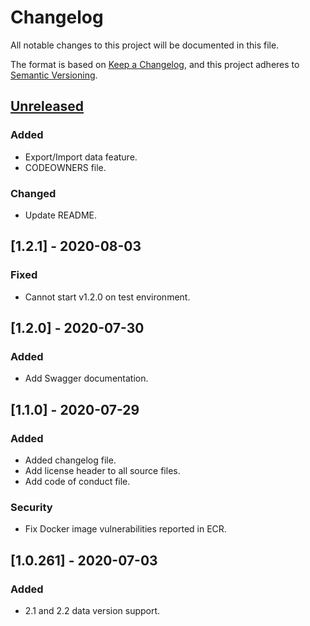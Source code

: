 # Changelog
All notable changes to this project will be documented in this file.

The format is based on [Keep a Changelog](https://keepachangelog.com/en/1.0.0/),
and this project adheres to [Semantic Versioning](https://semver.org/spec/v2.0.0.html).

## [Unreleased]
### Added
- Export/Import data feature.
- CODEOWNERS file. 

### Changed
- Update README.

## [1.2.1] - 2020-08-03
### Fixed
- Cannot start v1.2.0 on test environment.

## [1.2.0] - 2020-07-30
### Added
- Add Swagger documentation. 

## [1.1.0] - 2020-07-29
### Added
- Added changelog file.
- Add license header to all source files.
- Add code of conduct file.

### Security
- Fix Docker image vulnerabilities reported in ECR. 

## [1.0.261] - 2020-07-03
### Added
- 2.1 and 2.2 data version support.

[Unreleased]: https://github.com/rokwire/talent-chooser-building-block/compare/v1.2.1...HEAD
